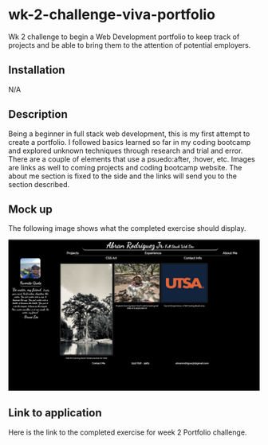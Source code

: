 # wk-2-challenge-viva-portfolio

Wk 2 challenge to begin a Web Development portfolio to keep track of projects and be able to bring them to the attention of potential employers.

## Installation

N/A

## Description

Being a beginner in full stack web development, this is my first attempt to create a portfolio. I followed basics learned so far in my coding bootcamp and explored unknown techniques through research and trial and error. There are a couple of elements that use a psuedo:after, :hover, etc. Images are links as well to coming projects and coding bootcamp website. The about me section is fixed to the side and the links will send you to the section described.

## Mock up

The following image shows what the completed exercise should display.

![Links are operational, images are clickable links, mediaqueries were not completed](./ss-wk2-challenge.png)

## Link to application

Here is the link to the completed exercise for week 2 Portfolio challenge.

![]()